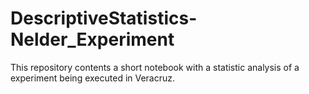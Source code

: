 # DescriptiveStatistics-Nelder_Experiment
This repository contents a short notebook with a statistic analysis of a experiment being executed in Veracruz.

